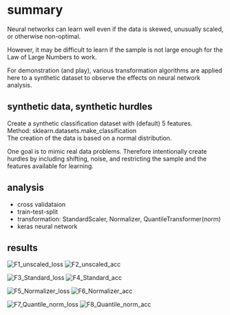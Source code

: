 
# summary 
Neural networks can learn well even if the data is skewed, unusually scaled, or otherwise non-optimal. 

However, it may be difficult to learn if the sample is not large enough for the Law of Large Numbers to work. 

For demonstration (and play), various transformation algorithms are applied here to a synthetic dataset to observe the effects on neural network analysis. 

## synthetic data, synthetic hurdles
Create a synthetic classification dataset with (default) 5 features.  
Method: sklearn.datasets.make_classification  
The creation of the data is based on a normal distribution. 

One goal is to mimic real data problems. Therefore intentionally create hurdles by including shifting, noise, and restricting the sample and the features available for learning. 

## analysis
* cross validataion
* train-test-split
* transformation: StandardScaler, Normalizer, QuantileTransformer(norm)
* keras neural network

## results


![F1_unscaled_loss](https://user-images.githubusercontent.com/82636544/115548186-7ae50680-a2a7-11eb-8d16-9a74c05bccb6.png)
![F2_unscaled_acc](https://user-images.githubusercontent.com/82636544/115548190-7b7d9d00-a2a7-11eb-83e3-bc0224b6dee5.png)

![F3_Standard_loss](https://user-images.githubusercontent.com/82636544/115548192-7c163380-a2a7-11eb-8be4-ccd79aa65304.png)
![F4_Standard_acc](https://user-images.githubusercontent.com/82636544/115551534-86d2c780-a2ab-11eb-95d7-890997cf3a72.png)

![F5_Normalizer_loss](https://user-images.githubusercontent.com/82636544/115548198-7caeca00-a2a7-11eb-8d7e-a1c3beaf181e.png)
![F6_Normalizer_acc](https://user-images.githubusercontent.com/82636544/115548200-7caeca00-a2a7-11eb-8e04-db85012cd3a1.png)

![F7_Quantile_norm_loss](https://user-images.githubusercontent.com/82636544/115548201-7d476080-a2a7-11eb-901a-012af1d36766.png)
![F8_Quantile_norm_acc](https://user-images.githubusercontent.com/82636544/115548202-7d476080-a2a7-11eb-8955-fe5c6c64543d.png)
